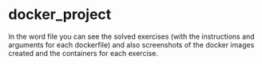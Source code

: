 # docker_project

In the word file you can see the solved exercises (with the instructions and arguments for each dockerfile) 
and also screenshots of the docker images created and the containers for each exercise. 